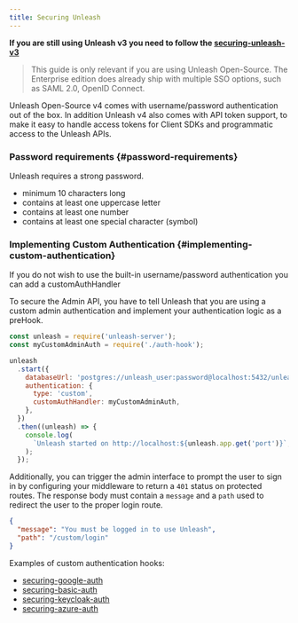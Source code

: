 ```yaml
---
title: Securing Unleash
---
```


**If you are still using Unleash v3 you need to follow the [securing-unleash-v3](./securing-unleash-v3)**

> This guide is only relevant if you are using Unleash Open-Source. The Enterprise edition does already ship with multiple SSO options, such as SAML 2.0, OpenID Connect.

Unleash Open-Source v4 comes with username/password authentication out of the box. In addition Unleash v4 also comes with API token support, to make it easy to handle access tokens for Client SDKs and programmatic access to the Unleash APIs.

### Password requirements {#password-requirements}

Unleash requires a strong password.

- minimum 10 characters long
- contains at least one uppercase letter
- contains at least one number
- contains at least one special character (symbol)

### Implementing Custom Authentication {#implementing-custom-authentication}

If you do not wish to use the built-in username/password authentication you can add a customAuthHandler

To secure the Admin API, you have to tell Unleash that you are using a custom admin authentication and implement your authentication logic as a preHook.

```javascript
const unleash = require('unleash-server');
const myCustomAdminAuth = require('./auth-hook');

unleash
  .start({
    databaseUrl: 'postgres://unleash_user:password@localhost:5432/unleash',
    authentication: {
      type: 'custom',
      customAuthHandler: myCustomAdminAuth,
    },
  })
  .then((unleash) => {
    console.log(
      `Unleash started on http://localhost:${unleash.app.get('port')}`,
    );
  });
```

Additionally, you can trigger the admin interface to prompt the user to sign in by configuring your middleware to return a `401` status on protected routes. The response body must contain a `message` and a `path` used to redirect the user to the proper login route.

```json
{
  "message": "You must be logged in to use Unleash",
  "path": "/custom/login"
}
```

Examples of custom authentication hooks:

- [securing-google-auth](https://github.com/Unleash/unleash-examples/tree/main/v4/securing-google-auth)
- [securing-basic-auth](https://github.com/Unleash/unleash-examples/tree/main/v4/securing-basic-auth)
- [securing-keycloak-auth](https://github.com/Unleash/unleash-examples/tree/main/v4/securing-keycloak-auth)
- [securing-azure-auth](https://github.com/Unleash/unleash-examples/tree/main/v4/securing-azure-auth)
